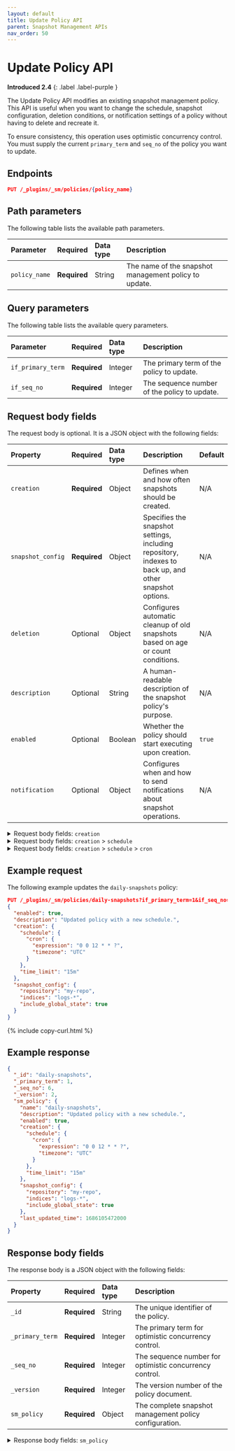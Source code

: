 ```yaml
---
layout: default
title: Update Policy API
parent: Snapshot Management APIs
nav_order: 50
---
```


# Update Policy API

**Introduced 2.4**
{: .label .label-purple }

The Update Policy API modifies an existing snapshot management policy. This API is useful when you want to change the schedule, snapshot configuration, deletion conditions, or notification settings of a policy without having to delete and recreate it.

To ensure consistency, this operation uses optimistic concurrency control. You must supply the current `primary_term` and `seq_no` of the policy you want to update.

<!-- spec_insert_start
api: sm.update_policy
component: endpoints
-->
## Endpoints
```json
PUT /_plugins/_sm/policies/{policy_name}
```
<!-- spec_insert_end -->

<!-- spec_insert_start
api: sm.update_policy
component: path_parameters
-->
## Path parameters

The following table lists the available path parameters.

| Parameter | Required | Data type | Description |
| :--- | :--- | :--- | :--- |
| `policy_name` | **Required** | String | The name of the snapshot management policy to update. |

<!-- spec_insert_end -->

<!-- spec_insert_start
api: sm.update_policy
component: query_parameters
-->
## Query parameters

The following table lists the available query parameters.

| Parameter | Required | Data type | Description |
| :--- | :--- | :--- | :--- |
| `if_primary_term` | **Required** | Integer | The primary term of the policy to update. |
| `if_seq_no` | **Required** | Integer | The sequence number of the policy to update. |

<!-- spec_insert_end -->

## Request body fields

The request body is optional. It is a JSON object with the following fields:

| Property | Required  | Data type | Description   | Default |
| :--- | :--- | :---- | :--- | :--- |
| `creation` | **Required** | Object    | Defines when and how often snapshots should be created.   | N/A   |
| `snapshot_config` | **Required** | Object    | Specifies the snapshot settings, including repository, indexes to back up, and other snapshot options. | N/A  |
| `deletion`  | Optional     | Object    | Configures automatic cleanup of old snapshots based on age or count conditions.                        | N/A     |
| `description`  | Optional  | String    | A human-readable description of the snapshot policy's purpose.                                         | N/A     |
| `enabled` | Optional  | Boolean   | Whether the policy should start executing upon creation.                                               | `true`  |
| `notification` | Optional  | Object    | Configures when and how to send notifications about snapshot operations. | N/A     |

<details markdown="block">
  <summary>
    Request body fields: <code>creation</code>
  </summary>
  {: .text-delta}

The configuration for the snapshot creation schedule.

`creation` is a JSON object with the following fields:

| Property     | Required     | Data type | Description |
| :---| :--- | :--- | :---- |
| `schedule`   | **Required** | Object    | Defines when snapshots should be created using a cron schedule. |
| `time_limit` | Optional     | String    | The maximum amount of time allowed for snapshot creation.       |

</details>

<details markdown="block">
  <summary>
    Request body fields: <code>creation</code> > <code>schedule</code>
  </summary>
  {: .text-delta}

`schedule` is a JSON object with the following fields:

| Property | Data type | Description    |
| :--- | :--- | :---- |
| `cron`   | Object  | Defines the snapshot schedule using cron expressions. Required for creating periodic snapshots. |

</details>

<details markdown="block">
  <summary>
    Request body fields: <code>creation</code> > <code>schedule</code> > <code>cron</code>
  </summary>
  {: .text-delta}

`cron` is a JSON object with the following fields:

| Property   | Required     | Data type | Description   |
| :--- | :---- | :-------- | :---- |
| `expression` | **Required** | String    | The standard cron expression that defines when snapshots should be created, such as `0 0 * * *` for daily at midnight. |
| `timezone`   | **Required** | String    | The time zone used for interpreting the cron expression such as `UTC`, `America/Los_Angeles`.   |

</details>

## Example request

The following example updates the `daily-snapshots` policy:

```json
PUT /_plugins/_sm/policies/daily-snapshots?if_primary_term=1&if_seq_no=5
{
  "enabled": true,
  "description": "Updated policy with a new schedule.",
  "creation": {
    "schedule": {
      "cron": {
        "expression": "0 0 12 * * ?",
        "timezone": "UTC"
      }
    },
    "time_limit": "15m"
  },
  "snapshot_config": {
    "repository": "my-repo",
    "indices": "logs-*",
    "include_global_state": true
  }
}
```
{% include copy-curl.html %}

## Example response

```json
{
  "_id": "daily-snapshots",
  "_primary_term": 1,
  "_seq_no": 6,
  "_version": 2,
  "sm_policy": {
    "name": "daily-snapshots",
    "description": "Updated policy with a new schedule.",
    "enabled": true,
    "creation": {
      "schedule": {
        "cron": {
          "expression": "0 0 12 * * ?",
          "timezone": "UTC"
        }
      },
      "time_limit": "15m"
    },
    "snapshot_config": {
      "repository": "my-repo",
      "indices": "logs-*",
      "include_global_state": true
    },
    "last_updated_time": 1686105472000
  }
}
```

## Response body fields

The response body is a JSON object with the following fields:

| Property  | Required  | Data type | Description    |
| :---- | :--- | :--- | :---- |
| `_id`           | **Required** | String    | The unique identifier of the policy.                    |
| `_primary_term` | **Required** | Integer   | The primary term for optimistic concurrency control.    |
| `_seq_no`       | **Required** | Integer   | The sequence number for optimistic concurrency control. |
| `_version`      | **Required** | Integer   | The version number of the policy document.              |
| `sm_policy`     | **Required** | Object    | The complete snapshot management policy configuration.  |

<details markdown="block">
  <summary>
    Response body fields: <code>sm_policy</code>
  </summary>
  {: .text-delta}

The `sm_policy` object includes the full snapshot management policy definition as it exists after the update.

| Property  | Required     | Data type | Description  |
| :--- | :---- | :--- | :--- |
| `creation`  | **Required** | Object    | The snapshot creation configuration.   |
| `description`  | **Required** | String    | A user-provided description of the snapshot policy. |
| `name`   | **Required** | String    | The unique name of the snapshot policy.    |
| `snapshot_config`   | **Required** | Object    | The snapshot configuration settings.   |
| `deletion`   | Optional     | Object    | The snapshot deletion configuration.   |
| `enabled`    | Optional     | Boolean   | Whether the policy is currently enabled.            |
| `enabled_time`   | Optional     | Integer   | A timestamp indicating when the policy was enabled. |
| `last_updated_time` | Optional     | Integer   | A timestamp of the most recent policy update.       |
| `notification`   | Optional     | Object    | The notification configuration.                     |
| `schedule`    | Optional     | Object    | The internal system-generated schedule metadata.    |
| `schema_version`   | Optional     | Integer   | The internal schema version number of the policy.   |

</details>


